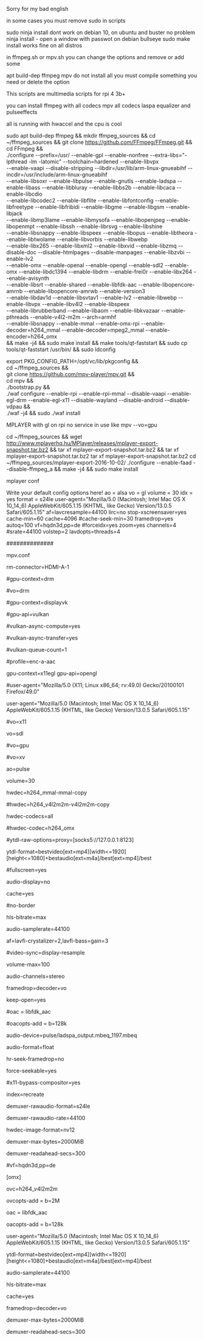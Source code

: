 

Sorry for my bad english

in some cases you must remove sudo in scripts

sudo ninja install dont work on debian 10, on ubuntu and buster no problem
ninja install - open a window with passwot on debian bullseye
sudo make install works fine on all distros

in ffmpeg.sh or mpv.sh you can change the options and remove or add some

apt build-dep ffmpeg mpv do not install all you must compile something you need or delete the option


This scripts are multimedia scripts for rpi 4 3b+

you can install ffmpeg with all codecs mpv all codecs laspa equalizer and pulseeffects

all is running with hwaccel  and the cpu is cool



sudo apt build-dep ffmpeg && mkdir ffmpeg_sources && cd ~/ffmpeg_sources &&  git clone https://github.com/FFmpeg/FFmpeg.git && cd FFmpeg && \
./configure --prefix=/usr/ --enable-gpl --enable-nonfree --extra-libs="-lpthread -lm -latomic" --toolchain=hardened --enable-libvpx  \
--enable-vaapi --disable-stripping --libdir=/usr/lib/arm-linux-gnueabihf --incdir=/usr/include/arm-linux-gnueabihf \
--enable-libsoxr --enable-libpulse --enable-gnutls --enable-ladspa --enable-libass --enable-libbluray --enable-libbs2b --enable-libcaca --enable-libcdio \
--enable-libcodec2 --enable-libflite --enable-libfontconfig --enable-libfreetype --enable-libfribidi --enable-libgme --enable-libgsm --enable-libjack \
--enable-libmp3lame --enable-libmysofa --enable-libopenjpeg --enable-libopenmpt --enable-libssh --enable-librsvg  --enable-libshine \
--enable-libsnappy --enable-libspeex --enable-libopus  --enable-libtheora --enable-libtwolame --enable-libvorbis  --enable-libwebp \
--enable-libx265 --enable-libxml2 --enable-libxvid --enable-libzmq --disable-doc --disable-htmlpages --disable-manpages --enable-libzvbi --enable-lv2 \
--enable-omx --enable-openal --enable-opengl --enable-sdl2 --enable-omx --enable-libdc1394 --enable-libdrm --enable-frei0r --enable-libx264  --enable-avisynth \
--enable-libsrt --enable-shared --enable-libfdk-aac  --enable-libopencore-amrnb --enable-libopencore-amrwb --enable-version3  \
 --enable-libdav1d --enable-libsvtav1 --enable-lv2 --enable-libwebp --enable-libvpx --enable-libv4l2 --enable-libspeex   \
--enable-librubberband --enable-libaom   --enable-libkvazaar --enable-pthreads --enable-v4l2-m2m --arch=armhf  \
--enable-libsnappy --enable-mmal --enable-omx-rpi --enable-decoder=h264_mmal --enable-decoder=mpeg2_mmal --enable-encoder=h264_omx \
&& make -j4 && sudo make install && make tools/qt-faststart && sudo cp  tools/qt-faststart /usr/bin/ && sudo ldconfig




export PKG_CONFIG_PATH=/opt/vc/lib/pkgconfig   && \
cd ~/ffmpeg_sources  && \
git clone https://github.com/mpv-player/mpv.git && \
cd mpv && \
./bootstrap.py && \
./waf configure --enable-rpi --enable-rpi-mmal --disable-vaapi --enable-egl-drm --enable-egl-x11  --disable-wayland --disable-android --disable-vdpau && \
./waf -j4 && sudo  ./waf install


MPLAYER with gl on rpi no service in use like mpv --vo=gpu


cd ~/ffmpeg_sources  && wget http://www.mplayerhq.hu/MPlayer/releases/mplayer-export-snapshot.tar.bz2 && tar xf mplayer-export-snapshot.tar.bz2 && tar xf mplayer-export-snapshot.tar.bz2
tar xf mplayer-export-snapshot.tar.bz2
cd ~/ffmpeg_sources/mplayer-export-2016-10-02/
./configure   --enable-faad  --disable-ffmpeg_a && make -j4 && sudo make install


mplayer conf


 Write your default config options here!
ao = alsa
vo = gl
volume = 30
idx = yes
format = s24le
user-agent="Mozilla/5.0 (Macintosh; Intel Mac OS X 10_14_6) AppleWebKit/605.1.15 (KHTML, like Gecko) Version/13.0.5 Safari/605.1.15"
af=lavcresample=44100
lirc=no
stop-xscreensaver=yes
cache-min=60
cache=4096
#cache-seek-min=30
framedrop=yes
autoq=100
vf=hqdn3d,pp=de
#forceidx=yes
zoom=yes
channels=4
#srate=44100
volstep=2
lavdopts=threads=4


##############



mpv.conf

rm-connector=HDMI-A-1

#gpu-context=drm

#vo=drm

#gpu-context=displayvk

#gpu-api=vulkan

#vulkan-async-compute=yes

#vulkan-async-transfer=yes

#vulkan-queue-count=1

#profile=enc-a-aac



gpu-context=x11egl
gpu-api=opengl

#user-agent="Mozilla/5.0 (X11; Linux x86_64; rv:49.0) Gecko/20100101 Firefox/49.0"

user-agent="Mozilla/5.0 (Macintosh; Intel Mac OS X 10_14_6) AppleWebKit/605.1.15 (KHTML, like Gecko) Version/13.0.5 Safari/605.1.15"

#vo=x11

vo=sdl

#vo=gpu

#vo=xv

ao=pulse

volume=30

hwdec=h264_mmal-mmal-copy

#hwdec=h264_v4l2m2m-v4l2m2m-copy

hwdec-codecs=all

#hwdec-codec=h264_omx

#ytdl-raw-options=proxy=[socks5://127.0.0.1:8123]

ytdl-format=bestvideo[ext=mp4][width<=1920][height<=1080]+bestaudio[ext=m4a]/best[ext=mp4]/best

#fullscreen=yes

audio-display=no

cache=yes

#no-border

hls-bitrate=max

audio-samplerate=44100

af=lavfi-crystalizer=2,lavfi-bass=gain=3

#video-sync=display-resample

volume-max=100

audio-channels=stereo

framedrop=decoder+vo

keep-open=yes

#oac = libfdk_aac

#oacopts-add = b=128k

audio-device=pulse/ladspa_output.mbeq_1197.mbeq

audio-format=float

hr-seek-framedrop=no

force-seekable=yes

#x11-bypass-compositor=yes

index=recreate

demuxer-rawaudio-format=s24le

demuxer-rawaudio-rate=44100

hwdec-image-format=nv12

demuxer-max-bytes=2000MiB

demuxer-readahead-secs=300

#vf=hqdn3d,pp=de


[omx]

ovc=h264_v4l2m2m

ovcopts-add = b=2M

oac = libfdk_aac

oacopts-add = b=128k

user-agent="Mozilla/5.0 (Macintosh; Intel Mac OS X 10_14_6) AppleWebKit/605.1.15 (KHTML, like Gecko) Version/13.0.5 Safari/605.1.15"

ytdl-format=bestvideo[ext=mp4][width<=1920][height<=1080]+bestaudio[ext=m4a]/best[ext=mp4]/best

audio-samplerate=44100

hls-bitrate=max

cache=yes

framedrop=decoder+vo

demuxer-max-bytes=2000MiB

demuxer-readahead-secs=300

